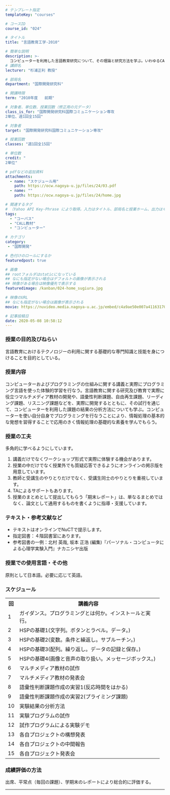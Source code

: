 ```yaml
---
# テンプレート指定
templateKey: "courses"

# コースID
course_id: "024"

# タイトル
title: "言語教育工学-2010"

# 簡単な説明
description: >-
  コンピューターを利用した言語教育研究について、その理論と研究方法を学ぶ。いわゆるCALL教材の開発とコーパスの教育利用の2点をテーマとする。 ....
# 講師名
lecturer: "杉浦正利 教授"

# 部局名
department: "国際開発研究科"

# 開講時限
term: "2010年度	前期"

# 対象者、単位数、授業回数（修正用の元データ）
class_is_for: "国際開発研究科国際コミュニケーション専攻
2単位、週1回全15回"

# 対象者
target: "国際開発研究科国際コミュニケーション専攻"

# 授業回数
classes: "週1回全15回"

# 単位数
credit: "
2単位"

# pdfなどの追加資料
attachments:
  - name: "スケジュール用" 
    path: https://ocw.nagoya-u.jp/files/24/03.pdf
  - name: "" 
    path: https://ocw.nagoya-u.jp/files/24/home.jpg

# 関連するタグ
# （Yahoo API Key-Phrase により取得。入力はタイトル、部局名と授業ホーム、出力はキーフレーズ（tags））
tags:
  - "コーパス"
  - "CALL教材"
  - "コンピューター"

# カテゴリ
category:
 - "国際開発"

# 色付けのロールにするか
featuredpost: true

# 画像
## rootフォルダはstaticになっている
## なにも指定がない場合はデフォルトの画像が表示される
## 映像がある場合は映像優先で表示する
featuredimage: /kanban/024-home_sugiura.jpg

# 映像のURL
## なにも指定がない場合は画像が表示される
movie: https://nuvideo.media.nagoya-u.ac.jp/embed/c4a9ae50e007a41163170f0a0e56e585dc89fe50

# 記事投稿日
date: 2020-05-08 10:58:12
---
```


### 授業の目的及びねらい

言語教育におけるテクノロジーの利用に関する基礎的な専門知識と技能を身につけることを目的としている。

### 授業内容

コンピューターおよびプログラミングの仕組みに関する講義と実際にプログラミング言語を使った体験的学習を行なう。言語教育に関する研究及び教育で実際に役立つマルチメディア教材の開発や、語彙性判断課題、自由再生課題、リーディング課題、リスニング課題などを、実際に開発するとともに、その試行を通じて、コンピューターを利用した課題の結果の分析方法についても学ぶ。コンピューターを使い自分自身でプログラミングを行なうことにより、情報処理の基本的な発想を習得することで応用のきく情報処理の基礎的な素養を学んでもらう。


### 授業の工夫

多角的に学べるようにしています。

1. 講義だけでなくワークショップ形式で実際に体験する機会があります。
2. 授業の中だけでなく授業外でも質疑応答できるようにオンラインの掲示版を用意しています。
3. 教師と受講生のやりとりだけでなく、受講生同士のやりとりを重視しています。
4. TAによるサポートもあります。
5. 授業のまとめとして提出してもらう「期末レポート」は、単なるまとめではなく、論文として通用するものを書くように指導・支援しています。





### テキスト・参考文献など

* テキストはオンラインでNuCTで提示します。
* 指定図書：４階図書室にあります。
* 参考図書の一例：北村 英哉, 坂本 正浩 (編集)『パーソナル・コンピュータによる心理学実験入門』ナカニシヤ出版

### 授業での使用言語・その他

原則として日本語。必要に応じて英語。


<h3>スケジュール</h3>

<table class="basic" width="455">
<tr>
<th width="20"class="center">回</th>
<th width="435" class="center">講義内容</th>
</tr>

<tr>
<td>1</td>
<td>
ガイダンス。プログラミングとは何か。インストールと実行。
</td>
</tr>

<tr>
<td>2</td>
<td>
HSPの基礎1(文字列。ボタンとラベル。データ。)
</td>
</tr>

<tr>
<td>3</td>
<td>
HSPの基礎2(変数。条件と繰返し。サブルーチン。)
</td>
</tr>

<tr>
<td>4</td>
<td>
HSPの基礎3(配列。繰り返し。データの記録と保存。)
</td>
</tr>

<tr>
<td>5</td>
<td>
HSPの基礎4(画像と音声の取り扱い。メッセージボックス。)
</td>
</tr>

<tr>
<td>6</td>
<td>
マルチメディア教材の試作
</td>
</tr>

<tr>
<td>7</td>
<td>
マルチメディア教材の発表会
</td>
</tr>

<tr>
<td>8</td>
<td>
語彙性判断課題作成の実習1(反応時間をはかる)
</td>
</tr>

<tr>
<td>9</td>
<td>
語彙性判断課題作成の実習2(プライミング課題)
</td>
</tr>

<tr>
<td>10</td>
<td>
実験結果の分析方法
</td>
</tr>

<tr>
<td>11</td>
<td>
実験プログラムの試作
</td>
</tr>

<tr>
<td>12</td>
<td>
試作プログラムによる実験デモ
</td>
</tr>

<tr>
<td>13</td>
<td>
各自プロジェクトの構想発表
</td>
</tr>

<tr>
<td>14</td>
<td>
各自プロジェクトの中間報告
</td>
</tr>

<tr>
<td>15</td>
<td>
各自プロジェクト発表会
</td>
</tr>

</table>








### 成績評価の方法

出席、平常点（毎回の課題）、学期末のレポートにより総合的に評価する。



-----